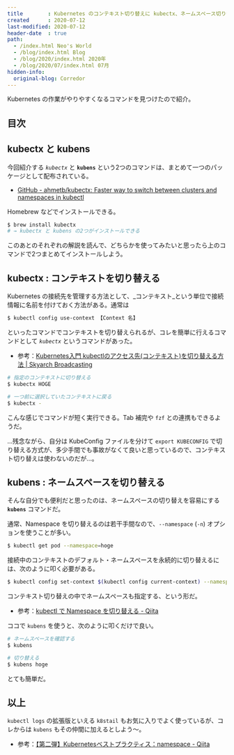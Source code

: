 ```yaml
---
title        : Kubernetes のコンテキスト切り替えに kubectx、ネームスペース切り替えに kubens
created      : 2020-07-12
last-modified: 2020-07-12
header-date  : true
path:
  - /index.html Neo's World
  - /blog/index.html Blog
  - /blog/2020/index.html 2020年
  - /blog/2020/07/index.html 07月
hidden-info:
  original-blog: Corredor
---
```


Kubernetes の作業がやりやすくなるコマンドを見つけたので紹介。

## 目次

## kubectx と kubens

今回紹介する _`kubectx`_ と __`kubens`__ という2つのコマンドは、まとめて一つのパッケージとして配布されている。

- [GitHub - ahmetb/kubectx: Faster way to switch between clusters and namespaces in kubectl](https://github.com/ahmetb/kubectx)

Homebrew などでインストールできる。

```bash
$ brew install kubectx
# → kubectx と kubens の2つがインストールできる
```

このあとのそれぞれの解説を読んで、どちらかを使ってみたいと思ったら上のコマンドで2つまとめてインストールしよう。

## kubectx : コンテキストを切り替える

Kubernetes の接続先を管理する方法として、_コンテキスト_という単位で接続情報に名前を付けておく方法がある。通常は

```bash
$ kubectl config use-context 【Context 名】
```

といったコマンドでコンテキストを切り替えられるが、コレを簡単に行えるコマンドとして _`kubectx`_ というコマンドがあった。

- 参考：[Kubernetes入門 kubectlのアクセス先(コンテキスト)を切り替える方法 | Skyarch Broadcasting](https://www.skyarch.net/blog/?p=16631)

```bash
# 指定のコンテキストに切り替える
$ kubectx HOGE

# 一つ前に選択していたコンテキストに戻る
$ kubectx -
```

こんな感じでコマンドが短く実行できる。Tab 補完や `fzf` との連携もできるようだ。

…残念ながら、自分は KubeConfig ファイルを分けて `export KUBECONFIG` で切り替える方式が、多少手間でも事故がなくて良いと思っているので、コンテキスト切り替えは使わないのだが…。

## kubens : ネームスペースを切り替える

そんな自分でも便利だと思ったのは、ネームスペースの切り替えを容易にする __`kubens`__ コマンドだ。

通常、Namespace を切り替えるのは若干手間なので、`--namespace` (`-n`) オプションを使うことが多い。

```bash
$ kubectl get pod --namespace=hoge
```

接続中のコンテキストのデフォルト・ネームスペースを永続的に切り替えるには、次のように叩く必要がある。

```bash
$ kubectl config set-context $(kubectl config current-context) --namespace=hoge
```

コンテキスト切り替えの中でネームスペースも指定する、という形だ。

- 参考：[kubectl で Namespace を切り替える - Qiita](https://qiita.com/nirasan/items/9dcc7e45cf20fb72bf8a)

ココで `kubens` を使うと、次のように叩くだけで良い。

```bash
# ネームスペースを確認する
$ kubens

# 切り替える
$ kubens hoge
```

とても簡単だ。

## 以上

`kubectl logs` の拡張版といえる `k8stail` もお気に入りでよく使っているが、コレからは `kubens` もその仲間に加えるとしよう〜。

- 参考：[【第二弾】Kubernetesベストプラクティス：namespace - Qiita](https://qiita.com/jackchuka/items/a1456d8cab03651ddbf8)
